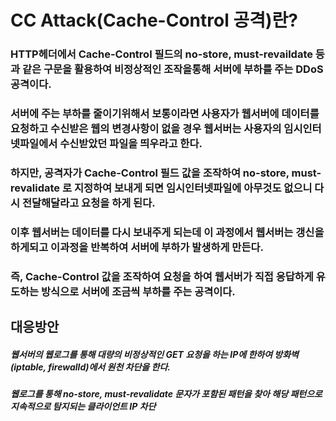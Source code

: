 # CC Attack(Cache-Control 공격)란?
### HTTP헤더에서 Cache-Control 필드의  no-store, must-revaildate 등 과 같은 구문을 활용하여 비정상적인 조작을통해 서버에 부하를 주는 DDoS 공격이다.
### 서버에 주는 부하를 줄이기위해서 보통이라면 사용자가 웹서버에 데이터를 요청하고 수신받은 웹의 변경사항이 없을 경우 웹서버는 사용자의 임시인터넷파일에서 수신받았던 파일을 띄우라고 한다.
### 하지만, 공격자가 Cache-Control 필드 값을 조작하여 no-store, must-revalidate 로 지정하여 보내게 되면 임시인터넷파일에 아무것도 없으니 다시 전달해달라고 요청을 하게 된다.
### 이후 웹서버는 데이터를 다시 보내주게 되는데 이 과정에서 웹서버는 갱신을 하게되고 이과정을 반복하여 서버에 부하가 발생하게 만든다. 
### 즉, Cache-Control 값을 조작하여 요청을 하여 웹서버가 직접 응답하게 유도하는 방식으로 서버에 조금씩 부하를 주는 공격이다.


## 대응방안
##### 웹서버의 웹로그를 통해 대량의 비정상적인 GET 요청을 하는 IP에 한하여 방화벽(iptable, firewalld)에서 원천 차단을 한다.
##### 웹로그를 통해 no-store, must-revalidate 문자가 포함된 패턴을 찾아 해당 패턴으로 지속적으로 탐지되는 클라이언트 IP 차단
